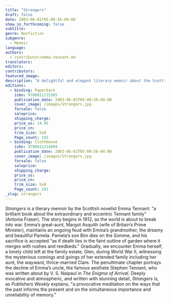 ```yaml
---
title: "Strangers"
draft: false
date: 2003-06-01T05:00:56-04:00
show_in_forthcoming: false
subtitle:
genre: Nonfiction
subgenre:
  - Memoir
language:
authors:
  - contributor/emma-tennant.md
translators:
editors:
contributors:
featured_image:
description: "A delightful and elegant literary memoir about the Scottish novelist's eccentric family. "
editions:
  - binding: Paperback
    isbn: 9780811215305
    publication_date: 2003-06-01T05:00:56-04:00
    cover_image: /images/Strangers.jpg
    forsale: false
    saleprice:
    shipping_charge:
    price_us: 14.95
    price_cn:
    trim_size: 5x8
    Page_count: 192
  - binding: Clothbound
    isbn: 9780811214094
    publication_date: 2003-06-01T05:00:56-04:00
    cover_image: /images/Strangers.jpg
    forsale: false
    saleprice:
    shipping_charge:
    price_us:
    price_cn:
    trim_size: 5x8
    Page_count: 192
_slug: strangers
---
```


_Strangers_ is a literary memoir by the Scottish novelist Emma Tennant: "a brilliant book about the extraordinary and eccentric Tennant family" (Antonia Fraser). The story begins in 1912, as the world is about to break into war. Emma’s great-aunt, Margot Asquith (wife of Britain’s Prime Minister), maintains an ongoing feud with Emma’s grandmother, the dreamy and beautiful Pamela. Pamela’s son Bim dies on the Somme, and his sacrifice is accepted "as if death lies in the faint outline of garden where it merges with rushes and reedbeds." Gradually, we encounter Emma herself, a lonely child left at the family estate, Glen, during World War II, witnessing the mysterious comings and goings of her extended family including her aunt, the wayward, thrice-married Clare. The penultimate chapter portrays the decline of Emma’s uncle, the famous aesthete Stephen Tennant, who was written about by V. S. Naipaul in _The Enigma of Arrival_. Deeply evocative and atmospheric, and written with stunning detail, _Strangers_ is, as _Publishers Weekly_ explains, "a provocative meditation on the ways that the past informs the present and on the simultaneous importance and unreliability of memory.”

